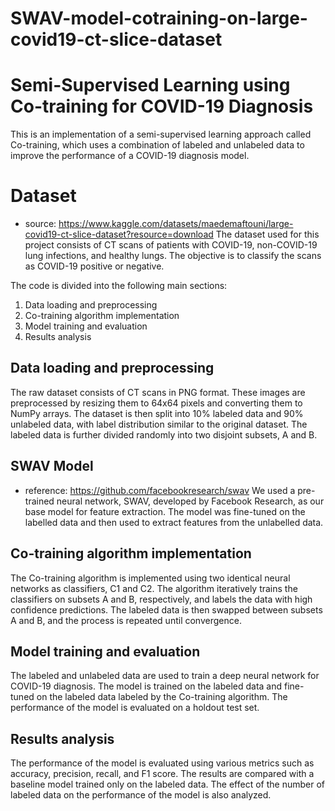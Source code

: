 # SWAV-model-cotraining-on-large-covid19-ct-slice-dataset
# Semi-Supervised Learning using Co-training for COVID-19 Diagnosis

This is an implementation of a semi-supervised learning approach called Co-training, which uses a combination of labeled and unlabeled data to improve the performance of a COVID-19 diagnosis model. 
# Dataset
* source: https://www.kaggle.com/datasets/maedemaftouni/large-covid19-ct-slice-dataset?resource=download
The dataset used for this project consists of CT scans of patients with COVID-19, non-COVID-19 lung infections, and healthy lungs. The objective is to classify the scans as COVID-19 positive or negative.

The code is divided into the following main sections:
1. Data loading and preprocessing
2. Co-training algorithm implementation
3. Model training and evaluation
4. Results analysis

## Data loading and preprocessing
The raw dataset consists of CT scans in PNG format. These images are preprocessed by resizing them to 64x64 pixels and converting them to NumPy arrays. The dataset is then split into 10% labeled data and 90% unlabeled data, with label distribution similar to the original dataset. The labeled data is further divided randomly into two disjoint subsets, A and B.

## SWAV Model
* reference: https://github.com/facebookresearch/swav
We used a pre-trained neural network, SWAV, developed by Facebook Research, as our base model for feature extraction. The model was fine-tuned on the labelled data and then used to extract features from the unlabelled data.

## Co-training algorithm implementation

The Co-training algorithm is implemented using two identical neural networks as classifiers, C1 and C2. The algorithm iteratively trains the classifiers on subsets A and B, respectively, and labels the data with high confidence predictions. The labeled data is then swapped between subsets A and B, and the process is repeated until convergence.

## Model training and evaluation
The labeled and unlabeled data are used to train a deep neural network for COVID-19 diagnosis. The model is trained on the labeled data and fine-tuned on the labeled data labeled by the Co-training algorithm. The performance of the model is evaluated on a holdout test set.

## Results analysis
The performance of the model is evaluated using various metrics such as accuracy, precision, recall, and F1 score. The results are compared with a baseline model trained only on the labeled data. The effect of the number of labeled data on the performance of the model is also analyzed.
